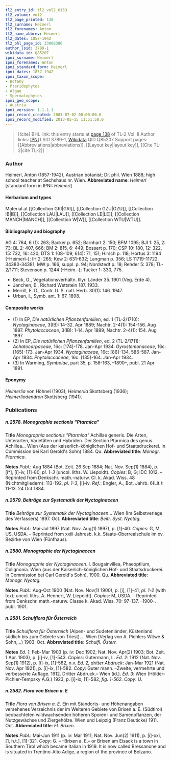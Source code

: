 ```yaml
---
tl2_entry_id: tl2_vol2_0153
tl2_volume: vol2
tl2_page_printed: 138
tl2_surname: Heimerl
tl2_forenames: Anton
tl2_name_abbrev: Heimerl
tl2_dates: 1857-1942
tl2_bhl_page_id: 33068380
author_lsid: 3789-1
wikidata_id: Q85207
ipni_surname: Heimerl
ipni_forenames: Anton
ipni_standard_form: Heimerl
ipni_dates: 1857-1942
ipni_taxon_scope: 
- Botany
- Pteridophytes
- Algae
- Spermatophytes
ipni_geo_scope: 
- Austria
ipni_version: 1.1.1.1
ipni_record_created: 2003-07-02 00:00:00.0
ipni_record_modified: 2013-05-15 11:51:58.0
---
```


> [!cite] BHL link: this entry starts at [page 138](https://www.biodiversitylibrary.org/page/33068380) of TL-2 Vol. II
> Author links: [IPNI](https://www.ipni.org/a/3789-1) LSID 3789-1, [Wikidata](https://www.wikidata.org/wiki/Q85207) QID Q85207
> Support pages: [[Abbreviations|abbreviations]], [[Layout key|layout key]], [[Cite TL-2|cite TL-2]]

### Author

Heimerl, Anton (1857-1942), Austrian botanist; Dr. phil. Wien 1888; high school teacher at Sechshaus nr. Wien. 
**Abbreviated name**: *Heimerl* \[standard form in IPNI: *Heimerl*\]

#### Herbarium and types

Material at [[Collection GRI|GRI]], [[Collection GZU|GZU]], [[Collection IB|IB]], [[Collection LAU|LAU]], [[Collection LE|LE]], [[Collection MANCH|MANCH]], [[Collection W|W]], [[Collection WTU|WTU]].

#### Bibliography and biography

AG 4: 764, 6 (1): 263; Backer p. 652; Barnhart 2: 150; BFM 1095; BJI 1: 25, 2: 73; BL 2: 407, 666; BM 2: 815, 6: 449; Bossert p. 170; CSP 10: 180, 12: 322, 15: 732, 16: 420; DTS 1: 108-109, 6(4): 71, 151; Hirsch p. 118; Hortus 3: 1194 (–Heimerl–); IH 2: 265; Kew 2: 631-632; Langman p. 356; LS 11719-11722, 34380-34381; MW p. 166, suppl. p. 94; Nordstedt p. 18; Rehder 5: 378; TL-2/1711; Stevenson p. 1244 (–Heim.–); Tucker 1: 330, 775.
- Beck, G., Vegetationsverhältn. Illyr. Länder 35. 1901 (Veg. Erde 4).
- Janchen, E., Richard Wettstein 187. 1933.
- Merrill, E. D., Contr. U. S. natl. Herb. 30(1): 146. 1947.
- Urban, I., Symb. ant. 1: 67. 1898.

#### Composite works

- (1) In EP, *Die natürlichen Pflanzenfamilien*, ed. 1 (TL-2/1710): *Nyctaginaceae*, 3(IB): 14-32. Apr 1889; Nachtr. 2-4(1): 154-156. Aug 1897. *Phytolaccaceae*, 3(IB): 1-14. Apr 1889; Nachtr. 2-4(1): 154. Aug 1897.
- (2) In EP, *Die natürlichen Pflanzenfamilien*, ed. 2 (TL-2/1711):
*Achatocarpaceae*, 16c: \[174\]-178. Jan-Apr 1934.
*Gyrostemonaceae*, 16c: \[165\]-173. Jan-Apr 1934.
*Nyctaginaceae*, 16c: \[86\]-134, 586-587. Jan-Apr 1934.
*Phytolaccaceae*, 16c: \[135\]-164. Jan-Apr 1934.
- (3) In Warming, *Symbolae*, part 35, p. 158-163, –1890–, publ. 21 Apr 1891.

#### Eponymy

*Heimerlia* von Höhnel (1903); *Heimerlia* Skottsberg (1936); *Heimerliodendron* Skottsberg (1941).

### Publications

##### n.2578. Monographia sectionis "Ptarmica"

**Title**
*Monographia sectionis "Ptarmica"* Achillae generis. Die Arten, Unterarten, Varietäten und Hybriden. Der Section Ptarmica des genus Achillea... Wien (Aus der kaiserlich-königlichen Hof- und Staatsdruckerei. In Commission bei Karl Gerold's Sohn) 1884. Qu.
**Abbreviated title**: *Monogr. Ptarmica*.

**Notes**
*Publ*.: Aug 1884 (Bot. Zeit. 26 Sep 1884; Nat. Nov. Sep(1) 1884), p. \[i\*\], \[i\]-iv, \[1\]-80, *pl. 1-3* (uncol. liths. W. Liepoldt). *Copies*: B, G; IDC 1012. – Reprinted from Denkschr. math.-naturw. Cl. k. Akad. Wiss. 48 (Nichtmitgliedern): 113-192, *pl. 1-3*, \[i\]-iv.
*Ref*.: Engler, A., Bot. Jahrb. 6(Lit.): 11-13. 24 Oct 1884.

##### n.2579. Beiträge zur Systematik der Nyctaginaceen

**Title**
*Beiträge zur Systematik der Nyctaginaceen*... Wien (Im Selbstverlage des Verfassers) 1897. Oct.
**Abbreviated title**: *Beitr. Syst. Nyctag.*

**Notes**
*Publ*.: Mai-Jul 1897 (Nat. Nov. Aug(1) 1897), p. \[1\]-40. *Copies*: G, M, US, USDA. – Reprinted from xxiii Jahresb. k.k. Staats-Oberrealschule im xv. Bezirke von Wien (Fünfhaus).

##### n.2580. Monographie der Nyctaginaceen

**Title**
*Monographie der Nyctaginaceen*. I. Bougainvillea, Phaeoptilum, Colignonia. Wien (aus der Kaiserlich-königlichen Hof- und Staatsdruckerei. In Commission bei Carl Gerold's Sohn). 1900. Qu.
**Abbreviated title**: *Monogr. Nyctag.*

**Notes**
*Publ*.: Aug-Oct 1900 (Nat. Nov. Nov(1) 1900), p. \[i\], \[1\]-41, *pl. 1-2* (with text; uncol. liths. A. Hennert, W. Liepoldt). *Copies*: M, USDA. – Reprinted from Denkschr. math.-naturw. Classe k. Akad. Wiss. 70: 97-137. –1900–. publ. 1901.

##### n.2581. Schulflora für Österreich

**Title**
*Schulflora für Österreich* (Alpen- und Sudetenländer, Küstenland südlich bis zum Gebiete von Triest).... Wien (Verlag von A. Pichlers Witwe & Sohn,...) 1903. Oct.
**Abbreviated title**: *Schulfl. Österr.*

**Notes**
*Ed. 1*: Feb-Mar 1903 (p. iv: Dec 1902; Nat. Nov. Apr(2) 1903; Bot. Zeit. 1 Apr. 1903), p. \[i\]-iv, \[1\]-543. *Copies*: Gutermann, L.
*Ed. 2*: 1912 (Nat. Nov. Sep(1) 1912), p. \[i\]-ix, \[1\]-582, n.v.
*Ed. 2, dritter Abdruck*: Jan-Mar 1921 (Nat. Nov. Apr 1921), p. \[i\]-ix, \[1\]-582. *Copy*: Guter mann. –Zweite, vermehrte und verbesserte Auflage. 1912. Dritter Abdruck.– Wien (id.).
*Ed. 3*: Wien (Hölder-Pichler-Tempsky A.G.) 1923, p. \[i\]-ix, \[1\]-582, *fig. 1-562. Copy*: U.

##### n.2582. Flora von Brixen a. E

**Title**
*Flora von Brixen a. E*. Ein mit Standorts- und Höhenangaben versehenes Verzeichnis der im Weiteren Gebiete von Brixen a. E. (Südtirol) beobachteten wildwachsenden höheren Sporen- und Samenpflanzen, der Nutzgewächse und Ziergehölze. Wien und Leipzig (Franz Deuticke) 1911. Oct.
**Abbreviated title**: *Fl. Brixen*.

**Notes**
*Publ*.: Mai-Jun 1911 (p. iv: Mar 1911; Nat. Nov. Jun(2) 1911), p. \[i\]-xxi, \[1, h.t.\], \[1\]-321.
*Copy*: G. – –Brixen a. E.– or Brixen am Eisack is a town in Southern Tirol which became Italian in 1919. It is now called Bressanone and is situated in Trentino-Alto Adige, a region of the province of Bolzano.

